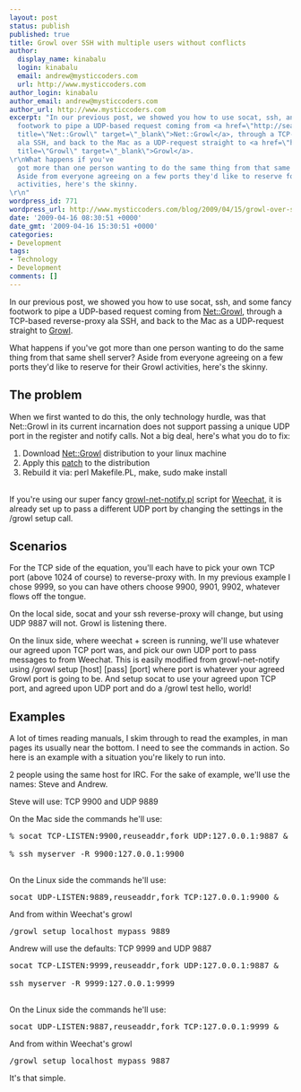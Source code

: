 ```yaml
---
layout: post
status: publish
published: true
title: Growl over SSH with multiple users without conflicts
author:
  display_name: kinabalu
  login: kinabalu
  email: andrew@mysticcoders.com
  url: http://www.mysticcoders.com
author_login: kinabalu
author_email: andrew@mysticcoders.com
author_url: http://www.mysticcoders.com
excerpt: "In our previous post, we showed you how to use socat, ssh, and some fancy
  footwork to pipe a UDP-based request coming from <a href=\"http://search.cpan.org/~nmcfarl/Net-Growl-0.99/lib/Net/Growl.pm\"
  title=\"Net::Growl\" target=\"_blank\">Net::Growl</a>, through a TCP-based reverse-proxy
  ala SSH, and back to the Mac as a UDP-request straight to <a href=\"http://growl.info\"
  title=\"Growl\" target=\"_blank\">Growl</a>.
\r\nWhat happens if you've
  got more than one person wanting to do the same thing from that same shell server?
  Aside from everyone agreeing on a few ports they'd like to reserve for their Growl
  activities, here's the skinny.
\r\n"
wordpress_id: 771
wordpress_url: http://www.mysticcoders.com/blog/2009/04/15/growl-over-ssh-with-multiple-users-without-conflicts/
date: '2009-04-16 08:30:51 +0000'
date_gmt: '2009-04-16 15:30:51 +0000'
categories:
- Development
tags:
- Technology
- Development
comments: []
---
```

In our previous post, we showed you how to use socat, ssh, and some fancy footwork to pipe a UDP-based request coming from <a href="http://search.cpan.org/~nmcfarl/Net-Growl-0.99/lib/Net/Growl.pm" title="Net::Growl" target="_blank">Net::Growl</a>, through a TCP-based reverse-proxy ala SSH, and back to the Mac as a UDP-request straight to <a href="http://growl.info" title="Growl" target="_blank">Growl</a>.


What happens if you've got more than one person wanting to do the same thing from that same shell server? Aside from everyone agreeing on a few ports they'd like to reserve for their Growl activities, here's the skinny.
<br />
<a id="more"></a><a id="more-771"></a>

<h2>The problem</h2>

When we first wanted to do this, the only technology hurdle, was that Net::Growl in its current incarnation does not support passing a unique UDP port in the register and notify calls. Not a big deal, here's what you do to fix:


<ol>
<li>Download <a href="http://search.cpan.org/~nmcfarl/Net-Growl-0.99/lib/Net/Growl.pm" title="Net::Growl" target="_blank">Net::Growl</a> distribution to your linux machine</li>
<li>Apply this <a href="http://www.mysticcoders.com/tools/downloads/net-growl.patch" title="Net::Growl patch to support UDP" target="_blank">patch</a> to the distribution</li>
<li>Rebuild it via: perl Makefile.PL, make, sudo make install</li><br />
</ol>

If you're using our super fancy <a href="http://www.mysticcoders.com/apps/growl-notify/" target="_blank">growl-net-notify.pl</a> script for <a href="http://weechat.flashtux.org" title="Weechat" target="_blank">Weechat</a>, it is already set up to pass a different UDP port by changing the settings in the /growl setup call.


<h2>Scenarios</h2>

For the TCP side of the equation, you'll each have to pick your own TCP port (above 1024 of course) to reverse-proxy with. In my previous example I chose 9999, so you can have others choose 9900, 9901, 9902, whatever flows off the tongue.


On the local side, socat and your ssh reverse-proxy will change, but using UDP 9887 will not. Growl is listening there.


On the linux side, where weechat + screen is running, we'll use whatever our agreed upon TCP port was, and pick our own UDP port to pass messages to from Weechat. This is easily modified from growl-net-notify using /growl setup [host] [pass] [port] where port is whatever your agreed Growl port is going to be. And setup socat to use your agreed upon TCP port, and agreed upon UDP port and do a /growl test hello, world!


<h2>Examples</h2>

A lot of times reading manuals, I skim through to read the examples, in man pages its usually near the bottom. I need to see the commands in action. So here is an example with a situation you're likely to run into.


2 people using the same host for IRC. For the sake of example, we'll use the names: Steve and Andrew.


Steve will use: TCP 9900 and UDP 9889


On the Mac side the commands he'll use:


<pre>
% socat TCP-LISTEN:9900,reuseaddr,fork UDP:127.0.0.1:9887 &amp;<br />
% ssh myserver -R 9900:127.0.0.1:9900<br />
</pre>

On the Linux side the commands he'll use:


<pre>socat UDP-LISTEN:9889,reuseaddr,fork TCP:127.0.0.1:9900 &amp;</pre>

And from within Weechat's growl


<pre>/growl setup localhost mypass 9889</pre>

Andrew will use the defaults: TCP 9999 and UDP 9887


<pre>socat TCP-LISTEN:9999,reuseaddr,fork UDP:127.0.0.1:9887 &amp;<br />
ssh myserver -R 9999:127.0.0.1:9999<br />
</pre>

On the Linux side the commands he'll use:


<pre>socat UDP-LISTEN:9887,reuseaddr,fork TCP:127.0.0.1:9999 &amp;</pre>

And from within Weechat's growl


<pre>/growl setup localhost mypass 9887</pre>

It's that simple.

